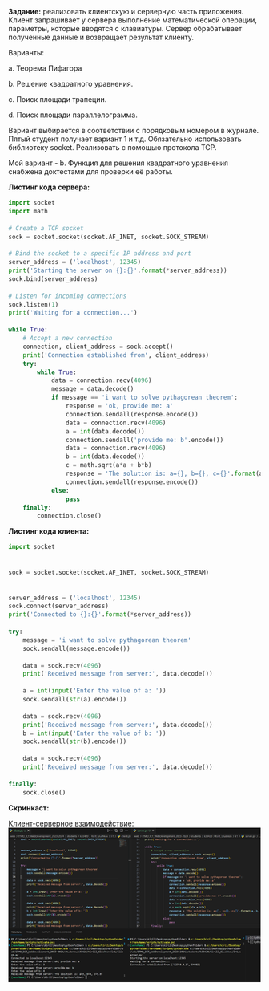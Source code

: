 **Задание:** реализовать клиентскую и серверную часть приложения. Клиент запрашивает у сервера выполнение математической операции, параметры, которые вводятся с клавиатуры. Сервер обрабатывает полученные данные и возвращает результат клиенту. 

Варианты:

a. Теорема Пифагора

b. Решение квадратного уравнения.

c. Поиск площади трапеции.

d. Поиск площади параллелограмма.

Вариант выбирается в соответствии с порядковым номером в журнале. Пятый студент получает вариант 1 и т.д. 
Обязательно использовать библиотеку socket. Реализовать с помощью протокола TCP.

Мой вариант - b. Функция для решения квадратного уравнения снабжена доктестами для проверки её работы.

**Листинг кода сервера:**
```python
import socket
import math

# Create a TCP socket
sock = socket.socket(socket.AF_INET, socket.SOCK_STREAM)

# Bind the socket to a specific IP address and port
server_address = ('localhost', 12345)
print('Starting the server on {}:{}'.format(*server_address))
sock.bind(server_address)

# Listen for incoming connections
sock.listen(1)
print('Waiting for a connection...')

while True:
    # Accept a new connection
    connection, client_address = sock.accept()
    print('Connection established from', client_address)
    try:
        while True:
            data = connection.recv(4096)
            message = data.decode()
            if message == 'i want to solve pythagorean theorem':
                response = 'ok, provide me: a'
                connection.sendall(response.encode())
                data = connection.recv(4096)
                a = int(data.decode())
                connection.sendall('provide me: b'.encode())
                data = connection.recv(4096)
                b = int(data.decode())
                c = math.sqrt(a*a + b*b)
                response = 'The solution is: a={}, b={}, c={}'.format(a, b, c)
                connection.sendall(response.encode())
            else:
                pass
    finally:
        connection.close()
```

**Листинг кода клиента:**
```python
import socket


sock = socket.socket(socket.AF_INET, socket.SOCK_STREAM)


server_address = ('localhost', 12345)
sock.connect(server_address)
print('Connected to {}:{}'.format(*server_address))

try:
    message = 'i want to solve pythagorean theorem'
    sock.sendall(message.encode())

    data = sock.recv(4096)
    print('Received message from server:', data.decode())

    a = int(input('Enter the value of a: '))
    sock.sendall(str(a).encode())

    data = sock.recv(4096)
    print('Received message from server:', data.decode())
    b = int(input('Enter the value of b: '))
    sock.sendall(str(b).encode())

    data = sock.recv(4096)
    print('Received message from server:', data.decode())

finally:
    sock.close()
```

**Скринкаст:**

Клиент-серверное взаимодействие:
![](работа.png)